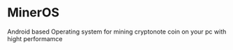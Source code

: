 # MinerOS
Android based Operating system for mining cryptonote coin on your pc with hight performamce
